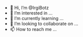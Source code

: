 - 👋 Hi, I’m @IrgiBotz
- 👀 I’m interested in ...
- 🌱 I’m currently learning ...
- 💞️ I’m looking to collaborate on ...
- 📫 How to reach me ...

<!---
irgiBotz/irgiBotz itu is a ✨ special ✨ repository because its `README.md` (this file) appears on your GitHub profile.
You can click the Preview link to take a look at your changes.
--->
